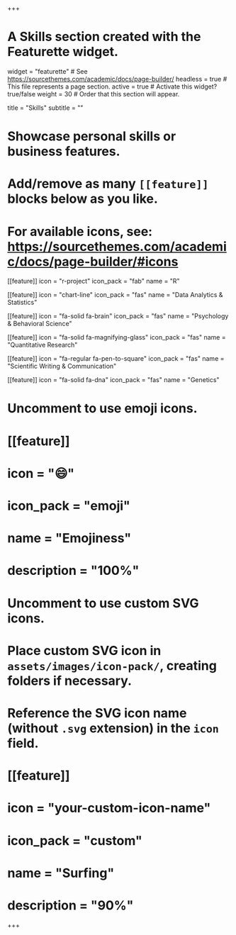 +++
# A Skills section created with the Featurette widget.
widget = "featurette"  # See https://sourcethemes.com/academic/docs/page-builder/
headless = true  # This file represents a page section.
active = true  # Activate this widget? true/false
weight = 30  # Order that this section will appear.

title = "Skills"
subtitle = ""

# Showcase personal skills or business features.
# 
# Add/remove as many `[[feature]]` blocks below as you like.
# 
# For available icons, see: https://sourcethemes.com/academic/docs/page-builder/#icons

[[feature]]
  icon = "r-project"
  icon_pack = "fab"
  name = "R"
  
[[feature]]
  icon = "chart-line"
  icon_pack = "fas"
  name = "Data Analytics & Statistics"

[[feature]]
icon = "fa-solid fa-brain"
icon_pack = "fas"
name = "Psychology & Behavioral Science"

[[feature]]
icon = "fa-solid fa-magnifying-glass"
icon_pack = "fas"
name = "Quantitative Research"

[[feature]]
icon = "fa-regular fa-pen-to-square"
icon_pack = "fas"
name = "Scientific Writing & Communication"

[[feature]]
icon = "fa-solid fa-dna"
icon_pack = "fas"
name = "Genetics"

# Uncomment to use emoji icons.
# [[feature]]
#  icon = ":smile:"
#  icon_pack = "emoji"
#  name = "Emojiness"
#  description = "100%"  

# Uncomment to use custom SVG icons.
# Place custom SVG icon in `assets/images/icon-pack/`, creating folders if necessary.
# Reference the SVG icon name (without `.svg` extension) in the `icon` field.
# [[feature]]
#  icon = "your-custom-icon-name"
#  icon_pack = "custom"
#  name = "Surfing"
#  description = "90%"

+++
